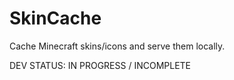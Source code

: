 SkinCache
============

Cache Minecraft skins/icons and serve them locally.

DEV STATUS: IN PROGRESS / INCOMPLETE